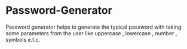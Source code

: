 # Password-Generator
Password generator helps to generate the typical password with taking some parameters from the user like uppercase , lowercase , number , symbols e.t.c.
